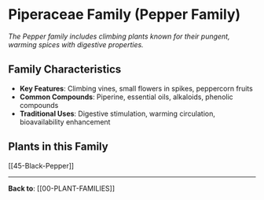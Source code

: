 # Piperaceae Family (Pepper Family)

*The Pepper family includes climbing plants known for their pungent, warming spices with digestive properties.*

## Family Characteristics
- **Key Features**: Climbing vines, small flowers in spikes, peppercorn fruits
- **Common Compounds**: Piperine, essential oils, alkaloids, phenolic compounds
- **Traditional Uses**: Digestive stimulation, warming circulation, bioavailability enhancement

## Plants in this Family

[[45-Black-Pepper]]

---

**Back to**: [[00-PLANT-FAMILIES]]
